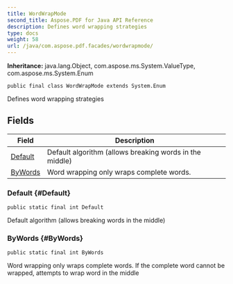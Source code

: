```yaml
---
title: WordWrapMode
second_title: Aspose.PDF for Java API Reference
description: Defines word wrapping strategies
type: docs
weight: 58
url: /java/com.aspose.pdf.facades/wordwrapmode/
---
```

**Inheritance:**
java.lang.Object, com.aspose.ms.System.ValueType, com.aspose.ms.System.Enum
```
public final class WordWrapMode extends System.Enum
```

Defines word wrapping strategies
## Fields

| Field | Description |
| --- | --- |
| [Default](#Default) | Default algorithm (allows breaking words in the middle) |
| [ByWords](#ByWords) | Word wrapping only wraps complete words. |
### Default {#Default}
```
public static final int Default
```


Default algorithm (allows breaking words in the middle)

### ByWords {#ByWords}
```
public static final int ByWords
```


Word wrapping only wraps complete words. If the complete word cannot be wrapped, attempts to wrap word in the middle

